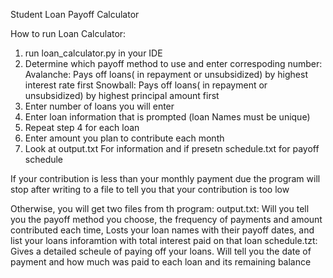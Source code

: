 Student Loan Payoff Calculator

How to run Loan Calculator:
1. run loan_calculator.py in your IDE
2. Determine which payoff method to use and enter correspoding number:
   Avalanche: Pays off loans( in repayment or unsubsidized) by highest interest rate first
   Snowball: Pays off loans( in repayment or unsubsidized) by highest principal amount first
3. Enter number of loans you will enter
4. Enter loan information that is prompted
   (loan Names must be unique)
6. Repeat step 4 for each loan 
7. Enter amount you plan to contribute each month
8. Look at output.txt For information and if presetn schedule.txt for payoff schedule

If your contribution is less than your monthly payment due the program will stop after writing to a file to tell you that your contribution is too low

Otherwise, you will get two files from th program:
  output.txt: Will you tell you the payoff method you choose, the frequency of payments and amount contributed each time, Losts your loan names with their payoff dates, and list your loans inforamtion with total interest paid on that loan
  schedule.tzt: Gives a detailed scheule of paying off your loans. Will tell you the date of payment and how much was paid to each loan and its remaining balance
